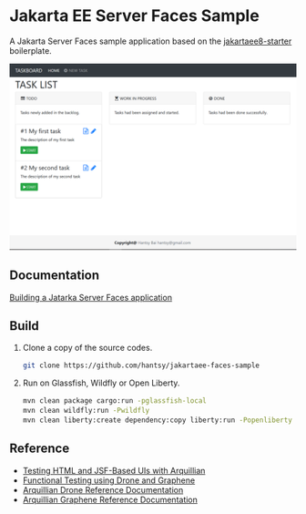 #  Jakarta EE Server Faces Sample

A Jakarta Server Faces sample application based on the [jakartaee8-starter](https://github.com/hantsy/jakartaee8-starter) boilerplate.



![home](./home.png)

## Documentation

[Building a Jatarka Server Faces application](/docs/guide.md)

## Build

1. Clone a copy of the source codes.

   ```bash
   git clone https://github.com/hantsy/jakartaee-faces-sample
   ```

2. Run on Glassfish, Wildfly or Open Liberty.

   ```bash
   mvn clean package cargo:run -pglassfish-local
   mvn clean wildfly:run -Pwildfly
   mvn clean liberty:create dependency:copy liberty:run -Popenliberty
   ```
   
## Reference

* [Testing HTML and JSF-Based UIs with Arquillian](https://blogs.oracle.com/javamagazine/testing-html-and-jsf-based-uis-with-arquillian)
* [Functional Testing using Drone and Graphene](http://arquillian.org/guides/functional_testing_using_graphene/)
* [Arquillian Drone Reference Documentation](http://arquillian.org/arquillian-extension-drone)
* [Arquillian Graphene  Reference Documentation](http://arquillian.org/arquillian-graphene)